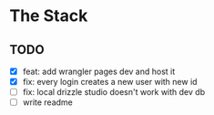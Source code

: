 # The Stack

## TODO

- [x] feat: add wrangler pages dev and host it
- [x] fix: every login creates a new user with new id
- [ ] fix: local drizzle studio doesn't work with dev db
- [ ] write readme
